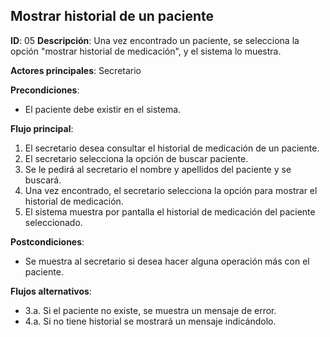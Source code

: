 ## Mostrar historial de un paciente

**ID**: 05
**Descripción**: Una vez encontrado un paciente, se selecciona la opción "mostrar historial de medicación", y el sistema lo muestra.

**Actores principales**: Secretario

**Precondiciones**:
* El paciente debe existir en el sistema.

**Flujo principal**:
1. El secretario desea consultar el historial de medicación de un paciente.
1. El secretario selecciona la opción de buscar paciente.
1. Se le pedirá al secretario el nombre y apellidos del paciente y se buscará.
1. Una vez encontrado, el secretario selecciona la opción para mostrar el historial de medicación.
1. El sistema muestra por pantalla el historial de medicación del paciente seleccionado.

**Postcondiciones**:

* Se muestra al secretario si desea hacer alguna operación más con el paciente.

**Flujos alternativos**:

* 3.a. Si el paciente no existe, se muestra un mensaje de error.
* 4.a. Si no tiene historial se mostrará un mensaje indicándolo.
